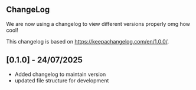 ## ChangeLog

We are now using a changelog to view different versions properly omg how cool!

This changelog is based on https://keepachangelog.com/en/1.0.0/.

## [0.1.0] - 24/07/2025
- Added changelog to maintain version
- updated file structure for development